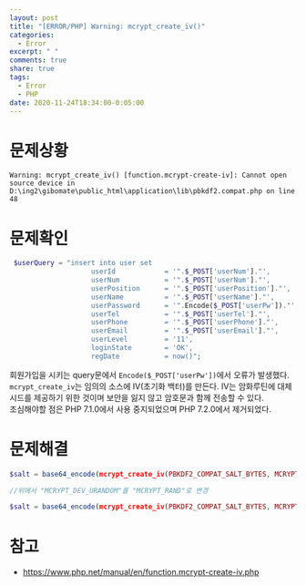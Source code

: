```yaml
---
layout: post
title: "[ERROR/PHP] Warning: mcrypt_create_iv()"
categories:
  - Error
excerpt: " "
comments: true
share: true
tags:
  - Error 
  - PHP
date: 2020-11-24T18:34:00-0:05:00
---
```


# 문제상황
```
Warning: mcrypt_create_iv() [function.mcrypt-create-iv]: Cannot open source device in D:\ing2\gibomate\public_html\application\lib\pbkdf2.compat.php on line 48
```

# 문제확인
```php
 $userQuery = "insert into user set
                    userId            = '".$_POST['userNum']."',
                    userNum           = '".$_POST['userNum']."',
                    userPosition      = '".$_POST['userPosition']."', 
                    userName          = '".$_POST['userName']."', 
                    userPassword      = '".Encode($_POST['userPw'])."',
                    userTel           = '".$_POST['userTel']."', 
                    userPhone         = '".$_POST['userPhone']."', 
                    userEmail         = '".$_POST['userEmail']."',
                    userLevel         = '11',
                    loginState        = 'OK',
                    regDate           = now()";
```
회원가입을 시키는 query문에서 `Encode($_POST['userPw'])`에서 오류가 발생했다.<br>
`mcrypt_create_iv`는 임의의 소스에 IV(초기화 백터)를 만든다. IV는 암화루틴에 대체 시드를 제공하기 위한 것이며 보안을 잃지 않고 암호문과 함께 전송할 수 있다. <br>
조심해야할 점은 PHP 7.1.0에서 사용 중지되었으며 PHP 7.2.0에서 제거되었다.

# 문제해결
```php
$salt = base64_encode(mcrypt_create_iv(PBKDF2_COMPAT_SALT_BYTES, MCRYPT_DEV_URANDOM));

//위에서 "MCRYPT_DEV_URANDOM"를 "MCRYPT_RAND"로 변경

$salt = base64_encode(mcrypt_create_iv(PBKDF2_COMPAT_SALT_BYTES, MCRYPT_RAND));
```

# 참고
- <https://www.php.net/manual/en/function.mcrypt-create-iv.php>